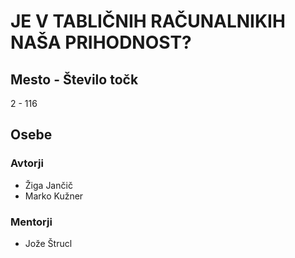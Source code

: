 # JE V TABLIČNIH RAČUNALNIKIH NAŠA PRIHODNOST?
## Mesto - Število točk
2 - 116
## Osebe
### Avtorji
 * Žiga Jančič
 * Marko Kužner
### Mentorji
 * Jože Štrucl